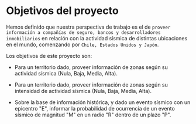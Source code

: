 # Objetivos del proyecto

Hemos definido que nuestra perspectiva de trabajo es el de `proveer información a compañías de seguro, bancos y desarrolladores inmobiliarios` en relación con la actividad sísmica de distintas ubicaciones en el mundo, comenzando por `Chile, Estados Unidos y Japón`.

Los objetivos de este proyecto son:

- Para un territorio dado, proveer información de zonas según su actividad sísmica (Nula, Baja, Media, Alta).

- Para un territorio dado, proveer información de zonas según su intensidad de actividad sísmica (Nula, Baja, Media, Alta).

- Sobre la base de información histórica, y dado un evento sísmico con un epicentro "E", informar la probabilidad de ocurrencia de un evento sísmico de magnitud "M" en un radio "R" dentro de un plazo "P".

